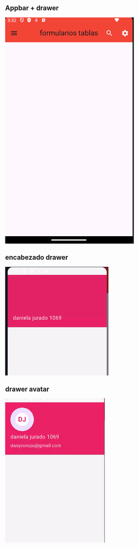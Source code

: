 ## Appbar + drawer
![alt text](image.png)

## encabezado drawer
![alt text](image-1.png)

## drawer avatar
![alt text](image-2.png)